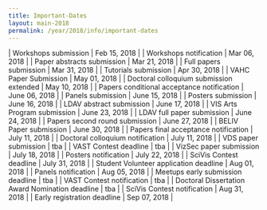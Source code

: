 ```yaml
---
title: Important-Dates
layout: main-2018
permalink: /year/2018/info/important-dates
---
```


| Workshops submission                                 | Feb 15, 2018 |
| Workshops notification                               | Mar 06, 2018 |
| Paper abstracts submission                           | Mar 21, 2018 |
| Full papers submission                               | Mar 31, 2018 |
| Tutorials submission                                 | Apr 30, 2018 |
| VAHC Paper Submission                                | May 01, 2018 |
| Doctoral colloquium submission extended              | May 10, 2018 |
| Papers conditional acceptance notification           | June 06, 2018 |
| Panels submission                                    | June 15, 2018 |
| Posters submission                                   | June 16, 2018 |
| LDAV abstract submission                             | June 17, 2018 |
| VIS Arts Program submission                          | June 23, 2018 |
| LDAV full paper submission                           | June 24, 2018 |
| Papers second round submission                       | June 27, 2018 |
| BELIV Paper submission                               | June 30, 2018 |
| Papers final acceptance notification                 | July 11, 2018 |
| Doctoral colloquium notification                     | July 11, 2018 |
| VDS paper submission                                 | tba           |
| VAST Contest deadline                                | tba           |
| VizSec paper submission                              | July 18, 2018 |
| Posters notification                                 | July 22, 2018 |
| SciVis Contest deadline                              | July 31, 2018 |
| Student Volunteer application deadline               | Aug 01, 2018  |
| Panels notification                                  | Aug 05, 2018  |
| Meetups early submission deadline                    | tba           |
| VAST Contest notification                            | tba           |
| Doctoral Dissertation Award Nomination deadline      | tba           |
| SciVis Contest notification                          | Aug 31, 2018  |
| Early registration deadline                          | Sep 07, 2018  |

<script src="important-dates.js"></script>
